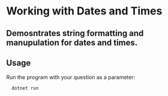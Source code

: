 # Working with Dates and Times
## Demosntrates string formatting and manupulation for dates and times.

## Usage


Run the program with your question as a parameter:
```bash 
  dotnet run 
```
